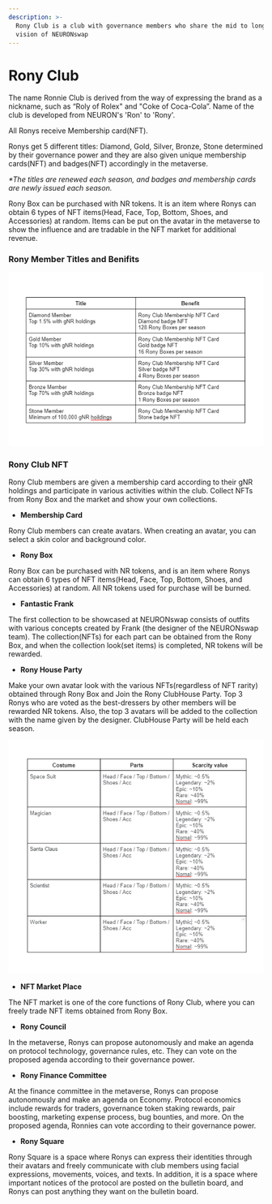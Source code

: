 ```yaml
---
description: >-
  Rony Club is a club with governance members who share the mid to long term
  vision of NEURONswap
---
```


# Rony Club

The name Ronnie Club is derived from the way of expressing the brand as a nickname, such as “Roly of Rolex" and "Coke of Coca-Cola”. Name of the club is developed from NEURON's 'Ron' to 'Rony'.

All Ronys receive Membership card(NFT).

Ronys get 5 different titles: Diamond, Gold, Silver, Bronze, Stone  determined by their governance power and they are also given unique membership cards(NFT) and badges(NFT) accordingly in the metaverse.

_\*The titles are renewed each season, and badges and membership cards are newly issued each season._

Rony Box can be purchased with NR tokens. It is an item where Ronys can obtain 6 types of NFT items(Head, Face, Top, Bottom, Shoes, and Accessories) at random. Items can be put on the avatar in the metaverse to show the influence and are tradable in the NFT market for additional revenue.&#x20;

### **Rony Member Titles and Benifits**

![](<../.gitbook/assets/image (36).png>)

### **Rony Club NFT**

Rony Club members are given a membership card according to their gNR holdings and participate in various activities within the club. Collect NFTs from Rony Box and the market and show your own collections.

* **Membership Card**

Rony Club members can create avatars. When creating an avatar, you can select a skin color and background color.

* **Rony Box**

Rony Box can be purchased with NR tokens, and is an item where Ronys can obtain 6 types of NFT items(Head, Face, Top, Bottom, Shoes, and Accessories) at random. All NR tokens used for purchase will be burned.

* **Fantastic Frank**

The first collection to be showcased at NEURONswap consists of outfits with various concepts created by Frank (the designer of the NEURONswap team). The collection(NFTs) for each part can be obtained from the Rony Box, and when the collection look(set items) is completed, NR tokens will be rewarded.

* **Rony House Party**

Make your own avatar look with the various NFTs(regardless of NFT rarity) obtained through Rony Box and Join the Rony ClubHouse Party. Top 3 Ronys who are voted as the best-dressers by other members will be rewarded NR tokens. Also, the top 3 avatars will be added to the collection with the name given by the designer. ClubHouse Party will be held each season.

![](<../.gitbook/assets/image (41).png>)

* **NFT Market Place**

The NFT market is one of the core functions of Rony Club, where you can freely trade NFT items obtained from Rony Box.

* **Rony Council**

In the metaverse, Ronys can propose autonomously and make an agenda on protocol technology, governance rules, etc. They can vote on the proposed agenda according to their governance power.

* **Rony Finance Committee**

At the finance committee in the metaverse, Ronys can propose autonomously and make an agenda on Economy. Protocol economics include rewards for traders, governance token staking rewards, pair boosting, marketing expense process, bug bounties, and more. On the proposed agenda, Ronnies can vote according to their governance power.

* **Rony Square**

Rony Square is a space where Ronys can express their identities through their avatars and freely communicate with club members using facial expressions, movements, voices, and texts. In addition, it is a space where important notices of the protocol are posted on the bulletin board, and Ronys can post anything they want on the bulletin board.
